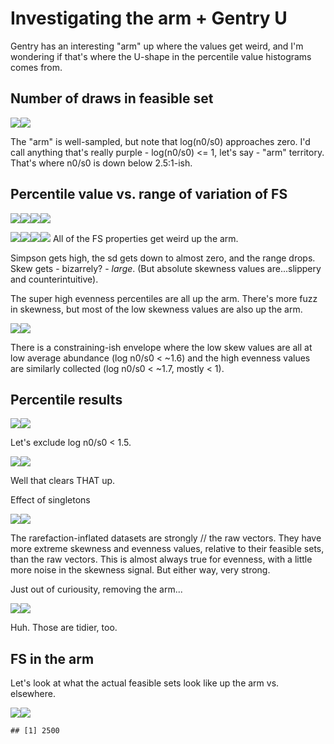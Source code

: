 Investigating the arm + Gentry U
================

Gentry has an interesting "arm" up where the values get weird, and I'm wondering if that's where the U-shape in the percentile value histograms comes from.

Number of draws in feasible set
-------------------------------

![](arm_files/figure-markdown_github/draws%20v%20sn%20plots-1.png)![](arm_files/figure-markdown_github/draws%20v%20sn%20plots-2.png)

The "arm" is well-sampled, but note that log(n0/s0) approaches zero. I'd call anything that's really purple - log(n0/s0) &lt;= 1, let's say - "arm" territory. That's where n0/s0 is down below 2.5:1-ish.

Percentile value vs. range of variation of FS
---------------------------------------------

![](arm_files/figure-markdown_github/Simpson%20rov-1.png)![](arm_files/figure-markdown_github/Simpson%20rov-2.png)![](arm_files/figure-markdown_github/Simpson%20rov-3.png)![](arm_files/figure-markdown_github/Simpson%20rov-4.png)

![](arm_files/figure-markdown_github/skew%20rov-1.png)![](arm_files/figure-markdown_github/skew%20rov-2.png)![](arm_files/figure-markdown_github/skew%20rov-3.png)![](arm_files/figure-markdown_github/skew%20rov-4.png) All of the FS properties get weird up the arm.

Simpson gets high, the sd gets down to almost zero, and the range drops. Skew gets - bizarrely? - *large*. (But absolute skewness values are...slippery and counterintuitive).

The super high evenness percentiles are all up the arm. There's more fuzz in skewness, but most of the low skewness values are also up the arm.

![](arm_files/figure-markdown_github/avg%20n%20percentile-1.png)![](arm_files/figure-markdown_github/avg%20n%20percentile-2.png)

There is a constraining-ish envelope where the low skew values are all at low average abundance (log n0/s0 &lt; ~1.6) and the high evenness values are similarly collected (log n0/s0 &lt; ~1.7, mostly &lt; 1).

Percentile results
------------------

![](arm_files/figure-markdown_github/overall-1.png)![](arm_files/figure-markdown_github/overall-2.png)

Let's exclude log n0/s0 &lt; 1.5.

![](arm_files/figure-markdown_github/no%20arm-1.png)![](arm_files/figure-markdown_github/no%20arm-2.png)

Well that clears THAT up.

Effect of singletons

![](arm_files/figure-markdown_github/singletons%20overall-1.png)![](arm_files/figure-markdown_github/singletons%20overall-2.png)

The rarefaction-inflated datasets are strongly // the raw vectors. They have more extreme skewness and evenness values, relative to their feasible sets, than the raw vectors. This is almost always true for evenness, with a little more noise in the skewness signal. But either way, very strong.

Just out of curiousity, removing the arm...

![](arm_files/figure-markdown_github/singletons%20no%20arm-1.png)![](arm_files/figure-markdown_github/singletons%20no%20arm-2.png)

Huh. Those are tidier, too.

FS in the arm
-------------

Let's look at what the actual feasible sets look like up the arm vs. elsewhere.

![](arm_files/figure-markdown_github/fs%20in%20the%20arm-1.png)![](arm_files/figure-markdown_github/fs%20in%20the%20arm-2.png)

    ## [1] 2500
